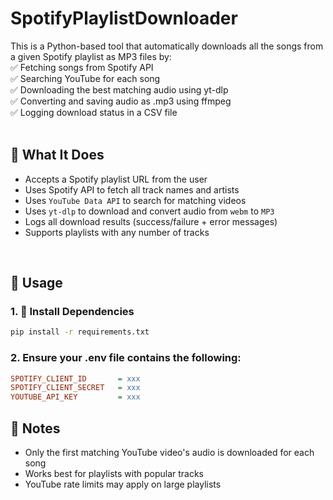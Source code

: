# SpotifyPlaylistDownloader

This is a Python-based tool that automatically downloads all the songs from a given Spotify playlist as MP3 files by:<br>
✅ Fetching songs from Spotify API<br>
✅ Searching YouTube for each song<br>
✅ Downloading the best matching audio using yt-dlp<br>
✅ Converting and saving audio as .mp3 using ffmpeg<br>
✅ Logging download status in a CSV file<br>
<br>

## 🧠 What It Does
- Accepts a Spotify playlist URL from the user
- Uses Spotify API to fetch all track names and artists
- Uses `YouTube Data API` to search for matching videos
- Uses `yt-dlp` to download and convert audio from `webm` to `MP3`
- Logs all download results (success/failure + error messages)
- Supports playlists with any number of tracks
<br>

## 🚀 Usage

### 1. 🔧 Install Dependencies
```bash
pip install -r requirements.txt
```

### 2. Ensure your .env file contains the following:
```ini
SPOTIFY_CLIENT_ID       = xxx
SPOTIFY_CLIENT_SECRET   = xxx
YOUTUBE_API_KEY         = xxx
```

## 📝 Notes
- Only the first matching YouTube video's audio is downloaded for each song
- Works best for playlists with popular tracks
- YouTube rate limits may apply on large playlists
<br>
